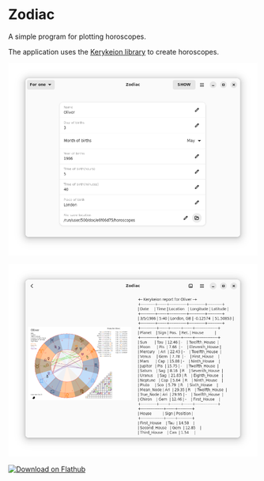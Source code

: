# Zodiac
A simple program for plotting horoscopes.

The application uses the [Kerykeion library](https://pypi.org/project/kerykeion/) to create horoscopes.

![screenshot1.png](/data/screenshot1.png)

![screenshot2.png](/data/screenshot2.png)

[<img src="https://flathub.org/assets/badges/flathub-badge-en.svg" width="200" alt="Download on Flathub">](https://flathub.org/apps/details/io.github.alexkdeveloper.zodiac)
